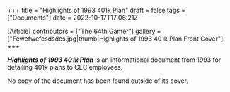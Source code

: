 +++
title = "Highlights of 1993 401k Plan"
draft = false
tags = ["Documents"]
date = 2022-10-17T17:06:21Z

[Article]
contributors = ["The 64th Gamer"]
gallery = ["Fewefwefcsdsdcs.jpg|thumb|Highlights of 1993 401k Plan Front Cover"]
+++

<b><i>Highlights of 1993 401k Plan</b></i> is an informational document from 1993 for detailing 401k plans to CEC employees.

No copy of the document has been found outside of its cover.
